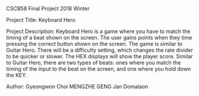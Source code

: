 CSCB58 Final Project 2018 Winter

Project Title: Keyboard Hero
 
Project Description:
Keyboard Hero is a game where you have to match the timing of a beat shown on the screen. The user gains points when they time pressing the correct button shown on the screen. The game is similar to Guitar Hero. There will be a difficulty setting, which changes the rate divider to be quicker or slower. The HEX displays will show the player score. Similar to Guitar Hero, there are two types of beats: ones where you match the timing of the input to the beat on the screen, and one where you hold down the KEY.

Author: Gyeongwon Choi MENGZHE GENG Jan Domalaon


 

